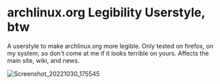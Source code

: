 # archlinux.org Legibility Userstyle, btw

A userstyle to make archlinux.org more legible. Only tested on firefox, on my system, so don't come at me if it looks terrible on yours. Affects the main site, wiki, and news.

![Screenshot_20221030_175545](https://user-images.githubusercontent.com/8893713/198905894-4e5d015c-a5cf-45c1-a2b5-6c93b9041bef.png)
